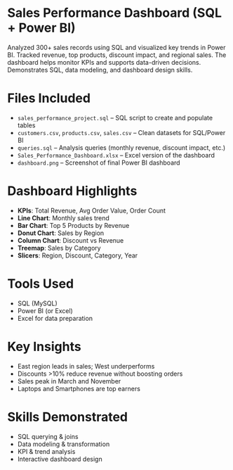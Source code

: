 # Sales Performance Dashboard (SQL + Power BI)
Analyzed 300+ sales records using SQL and visualized key trends in Power BI. Tracked revenue, top products, discount impact, and regional sales. The dashboard helps monitor KPIs and supports data-driven decisions. Demonstrates SQL, data modeling, and dashboard design skills.

# Files Included
- `sales_performance_project.sql` – SQL script to create and populate tables
- `customers.csv`, `products.csv`, `sales.csv` – Clean datasets for SQL/Power BI
- `queries.sql` – Analysis queries (monthly revenue, discount impact, etc.)
- `Sales_Performance_Dashboard.xlsx` – Excel version of the dashboard
- `dashboard.png` – Screenshot of final Power BI dashboard

# Dashboard Highlights
- **KPIs**: Total Revenue, Avg Order Value, Order Count
- **Line Chart**: Monthly sales trend
- **Bar Chart**: Top 5 Products by Revenue
- **Donut Chart**: Sales by Region
- **Column Chart**: Discount vs Revenue
- **Treemap**: Sales by Category
- **Slicers**: Region, Discount, Category, Year

# Tools Used
- SQL (MySQL)
- Power BI (or Excel)
- Excel for data preparation

# Key Insights
- East region leads in sales; West underperforms
- Discounts >10% reduce revenue without boosting orders
- Sales peak in March and November
- Laptops and Smartphones are top earners

# Skills Demonstrated
- SQL querying & joins
- Data modeling & transformation
- KPI & trend analysis
- Interactive dashboard design
